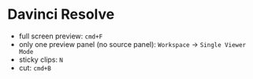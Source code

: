 # Davinci Resolve


- full screen preview: `cmd+F`
- only one preview panel (no source panel): `Workspace` -> `Single Viewer Mode`
- sticky clips: `N`
- cut: `cmd+B`
